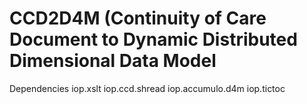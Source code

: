 # CCD2D4M (Continuity of Care Document to Dynamic Distributed Dimensional Data Model
Dependencies
iop.xslt
iop.ccd.shread
iop.accumulo.d4m
iop.tictoc

